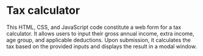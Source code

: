 # Tax calculator
This HTML, CSS, and JavaScript code constitute a web form for a tax calculator. It allows users to input their gross annual income, extra income, age group, and applicable deductions. Upon submission, it calculates the tax based on the provided inputs and displays the result in a modal window.
